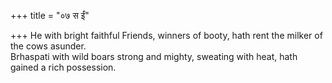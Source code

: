 +++
title = "०७ स ईं"

+++
He with bright faithful Friends, winners of booty, hath rent the milker of the cows asunder.  
     Brhaspati with wild boars strong and mighty, sweating with heat, hath gained a rich possession.